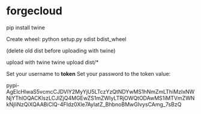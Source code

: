# forgecloud

pip install twine

Create wheel:
python setup.py sdist bdist_wheel

(delete old dist before uploading with twine)

upload with twine
twine upload dist/*

Set your username to __token__
Set your password to the token value:

pypi-AgEIcHlwaS5vcmcCJDVlY2MyYjU5LTczYzQtNDYwMS1hNmZmLThiMzIxNWNjYThlOQACKlszLCJlZjQ4MGEwZS1mZWIyLTRjOWQtODAwMS1iMTVmZWNkNjliNzQiXQAABiClQ-4FIdz0Xle7AylatZ_BhbnoBMwGIvysCAmg_7sBzQ